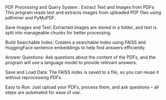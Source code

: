 PDF Processing and Query System :
Extract Text and Images from PDFs: This program reads text and extracts images from uploaded PDF files using pdfminer and PyMuPDF.

Save Images and Text: Extracted images are stored in a folder, and text is split into manageable chunks for better processing.

Build Searchable Index: Creates a searchable index using FAISS and HuggingFace sentence embeddings to help find answers efficiently.

Answer Questions: Ask questions about the content of the PDFs, and the program will use a language model to provide relevant answers.

Save and Load Data: The FAISS index is saved to a file, so you can reuse it without reprocessing PDFs.

Easy to Run: Just upload your PDFs, process them, and ask questions – all steps are automated for ease of use.






